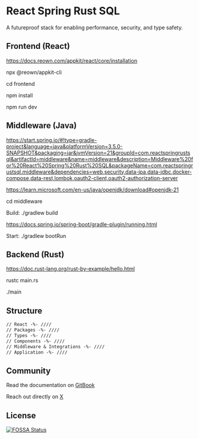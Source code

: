 # React Spring Rust SQL

A futureproof stack for enabling performance, security, and type safety.

## Frontend (React)

https://docs.reown.com/appkit/react/core/installation

npx @reown/appkit-cli

cd frontend

npm install

npm run dev

## Middleware (Java)

https://start.spring.io/#!type=gradle-project&language=java&platformVersion=3.5.0-SNAPSHOT&packaging=jar&jvmVersion=21&groupId=com.reactspringrustsql&artifactId=middleware&name=middleware&description=Middleware%20for%20React%20Spring%20Rust%20SQL&packageName=com.reactspringrustsql.middleware&dependencies=web,security,data-jpa,data-jdbc,docker-compose,data-rest,lombok,oauth2-client,oauth2-authorization-server

https://learn.microsoft.com/en-us/java/openjdk/download#openjdk-21

cd middleware

Build:
./gradlew build

https://docs.spring.io/spring-boot/gradle-plugin/running.html

Start:
./gradlew bootRun

## Backend (Rust)

https://doc.rust-lang.org/rust-by-example/hello.html

rustc main.rs

./main

## Structure

```markdown
// React -%- ////
// Packages -%- ////
// Types -%- ////
// Components -%- ////
// Middleware & Integrations -%- ////
// Application -%- ////
```

## Community

Read the documentation on [GitBook](https://heyitsjoealongi.gitbook.io/react-django-rust-sql/)

Reach out directly on [X](https://x.com/heyitsjoealongi/)

## License

[![FOSSA Status](https://app.fossa.com/api/projects/git%2Bgithub.com%2Fheyitsjoealongi%2Freact-spring-rust-sql.svg?type=large&issueType=license)](https://app.fossa.com/projects/git%2Bgithub.com%2Fheyitsjoealongi%2Freact-spring-rust-sql?ref=badge_large&issueType=license)
